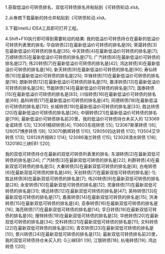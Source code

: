 1.获取低溢价可转债排名、双低可转债排名并粘贴到《可转债轮动.xls》。

2.从券商下载最新的持仓并粘贴到《可转债轮动.xls》。

3.下载IntelliJ IDEA工具即可打开工程。

4.Shift+F10执行即可得到需要轮动的结果:
我的低溢价可转债持仓在最新的低溢价可转债列表里的排名:
华自转债[2]在最新低溢价可转债的排名是[9];
荣晟转债[3]在最新低溢价可转债的排名是[35];
中天转债[4]在最新低溢价可转债的排名是[7];
万顺转债[5]在最新低溢价可转债的排名是[71];
广汽转债[6]在最新低溢价可转债的排名是[27];
伟20转债[7]在最新低溢价可转债的排名是[42];
鸿达转债[8]在最新低溢价可转债的排名是[16];
新天转债[9]在最新低溢价可转债的排名是[90];
寿仙转债[10]在最新低溢价可转债的排名是[25];
华锋转债[11]在最新低溢价可转债的排名是[19];
朗新转债[12]在最新低溢价可转债的排名是[11];
嘉泽转债[13]在最新低溢价可转债的排名是[28];
节能转债[14]在最新低溢价可转债的排名是[17];
国泰转债[15]在最新低溢价可转债的排名是[83];
川恒转债[16]在最新低溢价可转债的排名是[69];
晶科转债[17]在最新低溢价可转债的排名是[41];
同德转债[18]在最新低溢价可转债的排名是[70];
长城转债[19]在最新低溢价可转债的排名是[33];
胜达转债[20]在最新低溢价可转债的排名是[26];
中钢转债[21]在最新低溢价可转债的排名是[119];
最新低溢价可转债排名前20里，我的低溢价可转债持仓未买入的
123069金诺转债 ![3];
123081精研转债[4];
113603东缆转债 ![5];
123067斯莱转债 ![6];
128057博彦转债 ![8];
123070鹏辉转债 ![10];
128050钧达转债 ![12];
113504艾华转债 ![13];
128128齐翔转2 ![14];
123086海兰转债 ![15];
123028清水转债 ![18];
132018G三峡EB1 ![20];

我的双低可转债持仓在最新的双低可转债列表里的排名:
东湖转债[2]在最新双低可转债的排名是[24];
广汽转债[3]在最新双低可转债的排名是[22];
利群转债[4]在最新双低可转债的排名是[5];
大秦转债[5]在最新双低可转债的排名是[8];
白电转债[6]在最新双低可转债的排名是[49];
天创转债[7]在最新双低可转债的排名是[-1];
胜达转债[8]在最新双低可转债的排名是[7];
伟20转债[9]在最新双低可转债的排名是[28];
永安转债[10]在最新双低可转债的排名是[12];
灵康转债[11]在最新双低可转债的排名是[31];
靖远转债[12]在最新双低可转债的排名是[47];
英特转债[13]在最新双低可转债的排名是[17];
嘉美转债[14]在最新双低可转债的排名是[15];
洪涛转债[15]在最新双低可转债的排名是[4];
亚泰转债[16]在最新双低可转债的排名是[16];
海亮转债[17]在最新双低可转债的排名是[14];
孚日转债[18]在最新双低可转债的排名是[6];
搜特转债[19]在最新双低可转债的排名是[3];
华统转债[20]在最新双低可转债的排名是[34];
交科转债[21]在最新双低可转债的排名是[11];
文科转债[22]在最新双低可转债的排名是[29];
青农转债[23]在最新双低可转债的排名是[10];
景兴转债[24]在最新双低可转债的排名是[13];
最新双低可转债排名前20里，我的双低可转债持仓未买入的:
G三峡EB1 ![9];
江银转债[18];
杭电转债[19];
鸿达转债 ![20];